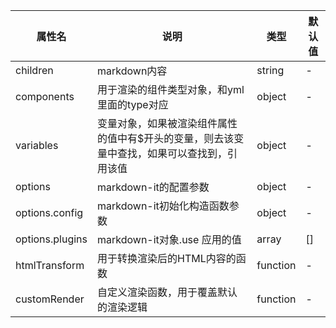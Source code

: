 | 属性名             | 说明                                             | 类型       | 默认值 |
|-----------------|------------------------------------------------|----------|-----|
| children        | markdown内容                                     | string   | -   |
| components      | 用于渲染的组件类型对象，和yml里面的type对应                      | object   | -   |
| variables       | 变量对象，如果被渲染组件属性的值中有$开头的变量，则去该变量中查找，如果可以查找到，引用该值 | object   | -   |
| options         | markdown-it的配置参数                               | object   | -   |
| options.config  | markdown-it初始化构造函数参数                           | object   | -   |
| options.plugins | markdown-it对象.use 应用的值                         | array    | []  |
| htmlTransform   | 用于转换渲染后的HTML内容的函数                              | function | -   |
| customRender    | 自定义渲染函数，用于覆盖默认的渲染逻辑                            | function | -   |